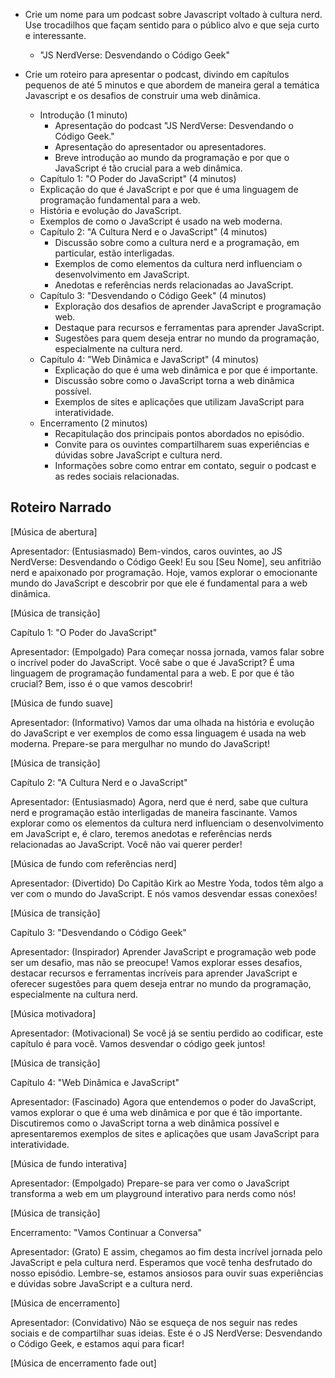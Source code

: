 - Crie um nome para um podcast sobre Javascript voltado à cultura nerd. Use trocadilhos que façam sentido para o público alvo e que seja curto e interessante.
  - "JS NerdVerse: Desvendando o Código Geek"

- Crie um roteiro para apresentar o podcast, divindo em capítulos pequenos de até 5 minutos e que abordem de maneira geral a temática Javascript e os desafios de construir uma web dinâmica.
  - Introdução (1 minuto)
    - Apresentação do podcast "JS NerdVerse: Desvendando o Código Geek."
    - Apresentação do apresentador ou apresentadores.
    - Breve introdução ao mundo da programação e por que o JavaScript é tão crucial para a web dinâmica.
   - Capítulo 1: "O Poder do JavaScript" (4 minutos)
    - Explicação do que é JavaScript e por que é uma linguagem de programação fundamental para a web.
    - História e evolução do JavaScript.
    - Exemplos de como o JavaScript é usado na web moderna.
  - Capítulo 2: "A Cultura Nerd e o JavaScript" (4 minutos)
    - Discussão sobre como a cultura nerd e a programação, em particular, estão interligadas.
    - Exemplos de como elementos da cultura nerd influenciam o desenvolvimento em JavaScript.
    - Anedotas e referências nerds relacionadas ao JavaScript.
  - Capítulo 3: "Desvendando o Código Geek" (4 minutos)
    - Exploração dos desafios de aprender JavaScript e programação web.
    - Destaque para recursos e ferramentas para aprender JavaScript.
    - Sugestões para quem deseja entrar no mundo da programação, especialmente na cultura nerd.
  - Capítulo 4: "Web Dinâmica e JavaScript" (4 minutos)
    - Explicação do que é uma web dinâmica e por que é importante.
    - Discussão sobre como o JavaScript torna a web dinâmica possível.
    - Exemplos de sites e aplicações que utilizam JavaScript para interatividade.
  - Encerramento (2 minutos)
    - Recapitulação dos principais pontos abordados no episódio.
    - Convite para os ouvintes compartilharem suas experiências e dúvidas sobre JavaScript e cultura nerd.
    - Informações sobre como entrar em contato, seguir o podcast e as redes sociais relacionadas.

## Roteiro Narrado

[Música de abertura]

Apresentador: (Entusiasmado) Bem-vindos, caros ouvintes, ao JS NerdVerse: Desvendando o Código Geek! Eu sou [Seu Nome], seu anfitrião nerd e apaixonado por programação. Hoje, vamos explorar o emocionante mundo do JavaScript e descobrir por que ele é fundamental para a web dinâmica.

[Música de transição]

Capítulo 1: "O Poder do JavaScript"

Apresentador: (Empolgado) Para começar nossa jornada, vamos falar sobre o incrível poder do JavaScript. Você sabe o que é JavaScript? É uma linguagem de programação fundamental para a web. E por que é tão crucial? Bem, isso é o que vamos descobrir!

[Música de fundo suave]

Apresentador: (Informativo) Vamos dar uma olhada na história e evolução do JavaScript e ver exemplos de como essa linguagem é usada na web moderna. Prepare-se para mergulhar no mundo do JavaScript!

[Música de transição]

Capítulo 2: "A Cultura Nerd e o JavaScript"

Apresentador: (Entusiasmado) Agora, nerd que é nerd, sabe que cultura nerd e programação estão interligadas de maneira fascinante. Vamos explorar como os elementos da cultura nerd influenciam o desenvolvimento em JavaScript e, é claro, teremos anedotas e referências nerds relacionadas ao JavaScript. Você não vai querer perder!

[Música de fundo com referências nerd]

Apresentador: (Divertido) Do Capitão Kirk ao Mestre Yoda, todos têm algo a ver com o mundo do JavaScript. E nós vamos desvendar essas conexões!

[Música de transição]

Capítulo 3: "Desvendando o Código Geek"

Apresentador: (Inspirador) Aprender JavaScript e programação web pode ser um desafio, mas não se preocupe! Vamos explorar esses desafios, destacar recursos e ferramentas incríveis para aprender JavaScript e oferecer sugestões para quem deseja entrar no mundo da programação, especialmente na cultura nerd.

[Música motivadora]

Apresentador: (Motivacional) Se você já se sentiu perdido ao codificar, este capítulo é para você. Vamos desvendar o código geek juntos!

[Música de transição]

Capítulo 4: "Web Dinâmica e JavaScript"

Apresentador: (Fascinado) Agora que entendemos o poder do JavaScript, vamos explorar o que é uma web dinâmica e por que é tão importante. Discutiremos como o JavaScript torna a web dinâmica possível e apresentaremos exemplos de sites e aplicações que usam JavaScript para interatividade.

[Música de fundo interativa]

Apresentador: (Empolgado) Prepare-se para ver como o JavaScript transforma a web em um playground interativo para nerds como nós!

[Música de transição]

Encerramento: "Vamos Continuar a Conversa"

Apresentador: (Grato) E assim, chegamos ao fim desta incrível jornada pelo JavaScript e pela cultura nerd. Esperamos que você tenha desfrutado do nosso episódio. Lembre-se, estamos ansiosos para ouvir suas experiências e dúvidas sobre JavaScript e a cultura nerd.

[Música de encerramento]

Apresentador: (Convidativo) Não se esqueça de nos seguir nas redes sociais e de compartilhar suas ideias. Este é o JS NerdVerse: Desvendando o Código Geek, e estamos aqui para ficar!

[Música de encerramento fade out]
